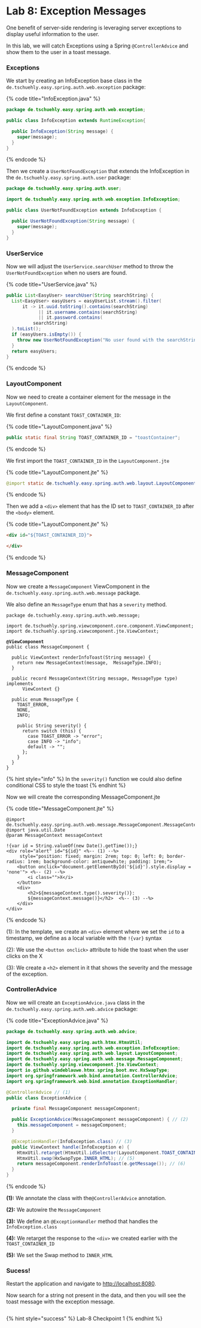 # Lab 8: Exception Messages

One benefit of server-side rendering is leveraging server exceptions to display useful information to the user.&#x20;

In this lab, we will catch Exceptions using a Spring `@ControllerAdvice` and show them to the user in a toast message.

### Exceptions

We start by creating an InfoException base class in the `de.tschuehly.easy.spring.auth.web.exception` package:

{% code title="InfoException.java" %}
```java
package de.tschuehly.easy.spring.auth.web.exception;

public class InfoException extends RuntimeException{

  public InfoException(String message) {
    super(message);
  }
}
```
{% endcode %}

Then we create a `UserNotFoundException` that extends the InfoException in the `de.tschuehly.easy.spring.auth.user` package:

```java
package de.tschuehly.easy.spring.auth.user;

import de.tschuehly.easy.spring.auth.web.exception.InfoException;

public class UserNotFoundException extends InfoException {

  public UserNotFoundException(String message) {
    super(message);
  }
}
```

### UserService

Now we will adjust the `UserService.searchUser` method to throw the `UserNotFoundException` when no users are found.

{% code title="UserService.java" %}
```java
public List<EasyUser> searchUser(String searchString) {
  List<EasyUser> easyUsers = easyUserList.stream().filter(
      it -> it.uuid.toString().contains(searchString)
            || it.username.contains(searchString)
            || it.password.contains(
          searchString)
  ).toList();
  if (easyUsers.isEmpty()) {
    throw new UserNotFoundException("No user found with the searchString: \"" + searchString + "\"");
  }
  return easyUsers;
}
```
{% endcode %}

### LayoutComponent

Now we need to create a container element for the message in the `LayoutComponent`.

We first define a constant `TOAST_CONTAINER_ID`:

{% code title="LayoutComponent.java" %}
```java
public static final String TOAST_CONTAINER_ID = "toastContainer";
```
{% endcode %}

We first import the `TOAST_CONTAINER_ID` in the `LayoutComponent.jte`

{% code title="LayoutComponent.jte" %}
```java
@import static de.tschuehly.easy.spring.auth.web.layout.LayoutComponent.TOAST_CONTAINER_ID
```
{% endcode %}

Then we add a `<div>` element that has the ID set to `TOAST_CONTAINER_ID` after the `<body>` element.

{% code title="LayoutComponent.jte" %}
```html
<div id="${TOAST_CONTAINER_ID}">

</div>
```
{% endcode %}

### MessageComponent

Now we create a `MessageComponent` ViewComponent in the `de.tschuehly.easy.spring.auth.web.message` package.

We also define an `MessageType` enum that has a `severity` method.

<pre class="language-java" data-title="MessageComponent.java"><code class="lang-java">package de.tschuehly.easy.spring.auth.web.message;

import de.tschuehly.spring.viewcomponent.core.component.ViewComponent;
import de.tschuehly.spring.viewcomponent.jte.ViewContext;

<strong>@ViewComponent
</strong>public class MessageComponent {

  public ViewContext renderInfoToast(String message) {
    return new MessageContext(message,  MessageType.INFO);
  }

  public record MessageContext(String message, MessageType type) implements
      ViewContext {}

  public enum MessageType {
    TOAST_ERROR,
    NONE,
    INFO;

    public String severity() {
      return switch (this) {
        case TOAST_ERROR -> "error";
        case INFO -> "info";
        default -> "";
      };
    }
  }
}
</code></pre>

{% hint style="info" %}
In the `severity()` function we could also define conditional CSS to style the toast
{% endhint %}

Now we will create the corresponding MessageComponent.jte

{% code title="MessageComponent.jte" %}
```
@import de.tschuehly.easy.spring.auth.web.message.MessageComponent.MessageContext
@import java.util.Date
@param MessageContext messageContext

!{var id = String.valueOf(new Date().getTime());}
<div role="alert" id="${id}" <%-- (1) --%>
     style="position: fixed; margin: 2rem; top: 0; left: 0; border-radius: 1rem; background-color: antiquewhite; padding: 1rem;">
    <button onclick="document.getElementById('${id}').style.display = 'none'"> <%-- (2) --%>
        <i class="">X</i>
    </button>
    <div>
        <h2>${messageContext.type().severity()}: 
        ${messageContext.message()}</h2>  <%-- (3) --%>
    </div>
</div>

```
{% endcode %}

(1): In the template, we create an `<div>`  element where we set the `id` to a timestamp, we define as a local variable with the  `!{var}` syntax

(2): We use the `<button onclick>` attribute to hide the toast when the user clicks on the X

(3): We create a `<h2>` element in it that shows the severity and the message of the exception.

### ControllerAdvice

Now we will create an `ExceptionAdvice.java` class in the `de.tschuehly.easy.spring.auth.web.advice` package:

{% code title="ExceptionAdvice.java" %}
```java
package de.tschuehly.easy.spring.auth.web.advice;

import de.tschuehly.easy.spring.auth.htmx.HtmxUtil;
import de.tschuehly.easy.spring.auth.web.exception.InfoException;
import de.tschuehly.easy.spring.auth.web.layout.LayoutComponent;
import de.tschuehly.easy.spring.auth.web.message.MessageComponent;
import de.tschuehly.spring.viewcomponent.jte.ViewContext;
import io.github.wimdeblauwe.htmx.spring.boot.mvc.HxSwapType;
import org.springframework.web.bind.annotation.ControllerAdvice;
import org.springframework.web.bind.annotation.ExceptionHandler;

@ControllerAdvice // (1)
public class ExceptionAdvice {

  private final MessageComponent messageComponent;

  public ExceptionAdvice(MessageComponent messageComponent) { // (2)
    this.messageComponent = messageComponent;
  }

  @ExceptionHandler(InfoException.class) // (3)
  public ViewContext handle(InfoException e) {
    HtmxUtil.retarget(HtmxUtil.idSelector(LayoutComponent.TOAST_CONTAINER_ID)); // (4)
    HtmxUtil.swap(HxSwapType.INNER_HTML); // (5)
    return messageComponent.renderInfoToast(e.getMessage()); // (6)
  }
}

```
{% endcode %}

**(1):** We annotate the class with the`@ControllerAdvice` annotation.

**(2):** We autowire the `MessageComponent`

**(3):** We define an `@ExceptionHandler` method that handles the `InfoException.class`&#x20;

**(4):** We retarget the response to the `<div>` we created earlier with the `TOAST_CONTAINER_ID`

**(5):** We set the Swap method to `INNER_HTML`

### Sucess!

Restart the application and navigate to [http://localhost:8080](http://localhost:8080/).

Now search for a string not present in the data, and then you will see the toast message with the exception message.

<figure><img src=".gitbook/assets/image (2) (1) (1).png" alt=""><figcaption></figcaption></figure>

{% hint style="success" %}
Lab-8 Checkpoint 1
{% endhint %}
